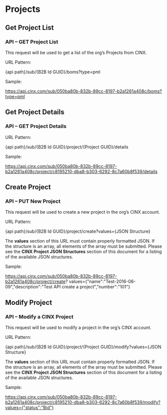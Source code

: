 # Projects

## Get Project List
### API – GET Project List

This request will be used to get a list of the org’s Projects from CINX.

URL Pattern:

{api path}/sub/{B2B Id GUID}/boms?type=pml

Sample:

https://api.cinx.com/sub/050ba80b-832b-89cc-8197-b2a1261a408c/boms?type=pml

## Get Project Details
### API – GET Project Details

URL Pattern:

{api path}/sub/{B2B Id GUID}/project/{Project GUID}/details

Sample:

https://api.cinx.com/sub/050ba80b-832b-89cc-8197-b2a1261a408c/project/c8195210-dba8-b303-6292-8c7a60b8f539/details

## Create Project
### API – PUT New Project

This request will be used to create a new project in the org’s CINX account.

URL Pattern:

{api path}/sub/{B2B Id GUID}/project/create?values={JSON Structure}

The **values** section of this URL must contain properly formatted JSON.  If the structure is an array, all elements of the array must be submitted.  Please see the **CINX Project JSON Structures** section of this document for a listing of the available JSON structures.

Sample:

https://api.cinx.com/sub/050ba80b-832b-89cc-8197-b2a1261a408c/project/create? values={"name":"Test-2016-06-09","description":"Test API create a project","number":"101"}

 
## Modify Project
### API – Modify a CINX Project

This request will be used to modify a project in the org’s CINX account.

URL Pattern:

{api path}/sub/{B2B Id GUID}/project/{Project GUID}/modify?values={JSON Structure}

The **values** section of this URL must contain properly formatted JSON.  If the structure is an array, all elements of the array must be submitted.  Please see the **CINX Project JSON Structures** section of this document for a listing of the available JSON structures.

Sample:

https://api.cinx.com/sub/050ba80b-832b-89cc-8197-b2a1261a408c/project/c8195210-dba8-b303-6292-8c7a60b8f539/modify?values={"status":"Bid"}




